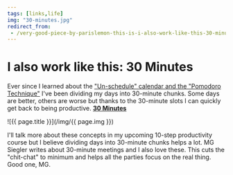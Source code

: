 ```yaml
---
tags: [links,life]
img: "30-minutes.jpg"
redirect_from:
 - /very-good-piece-by-parislemon-this-is-i-also-work-like-this-30-minutes/
---
```


# I also work like this: 30 Minutes

Ever since I learned about the ["Un-schedule" calendar and the "Pomodoro Technique"][p] I've been dividing my days into 30-minute chunks. Some days are better, others are worse but thanks to the 30-minute slots I can quickly get back to being productive. **[30 Minutes](http://massivegreatness.com/30-minutes)**

<!--More-->

![{{ page.title }}](/img/{{ page.img }})

I'll talk more about these concepts in my upcoming 10-step productivity course but I believe dividing days into 30-minute chunks helps a lot. MG Siegler writes about 30-minute meetings and I also love these. This cuts the "chit-chat" to minimum and helps all the parties focus on the real thing. Good one, MG.

[p]: /power-of-unschedule-and-pomodoro-technique/

[n]: https://michael.gratis/nozbe